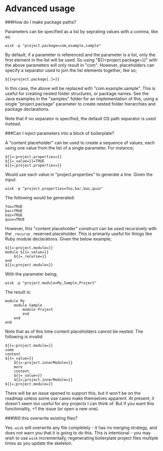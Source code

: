 # Advanced usage

###How do I make package paths?

Parameters can be specified as a list by seprating values with a comma, like so.

    wisk -p "project.package=com,example,sample"

By default, if a parameter is referenced and the parameter is a list, only the first element in the list
will be used. So using "${{=project.package=}}" with the above parameters will only result in "com".
However, placeholders can specify a separator used to join the list elements together, like so;

    ${{=project.package[.]=}}

In this case, the above will be replaced with "com.example.sample". This is useful for creating nested folder structures, or package names. See the Java examples in the "samples" folder for an implementation of this, using a single "project.package" parameter to create nested folder hierarchies and package declarations.

Note that if no separator is specified, the default OS path separator is used instead.

###Can I inject parameters into a block of boilerplate?

A "content placeholder" can be used to create a sequence of values, each using one value from the list of a single parameter. For instance;

	${{=:project.properties=}}
	${{=_value=}}=TRUE
	${{=;project.properties=}}

Would use each value in "project.properties" to generate a line. Given the input:

	wisk -p "project.properties=foo,bar,baz,quux"

The following would be generated:

	foo=TRUE
	bar=TRUE
	baz=TRUE
	quux=TRUE

However, this "content placeholder" construct can be used recursively with the `_recurse_` reserved placeholder. This is primarily useful for things like Ruby module declarations. Given the below example;

	${{=:project.module=}}
	module ${{=_value=}}
		${{=_recurse=}}
	end
	${{=;project.module=}}

With the parameter being;

	wisk -p "project.module=My,Sample,Project"

The result is:

	module My
		module Sample
			module Project
			end
		end
	end

Note that as of this time content placeholders cannot be nested. The following is _invalid_:

	${{=:project.module=}}
	some
	content
	${{=_value=}}
		${{=:project.innerModule=}}
		more
		content
		${{=_value=}}
		${{=;project.innerModule=}}
	${{=;project.module=}}

There will be an issue opened to support this, but it won't be on the roadmap unless some use cases make themselves apparent. At present, it doesn't seem too useful for any projects I can think of. But if you want this functionality, +1 the issue (or open a new one).

###Will this overwrite existing files?

Yes. `wisk` will overwrite any file completely - it has no merging strategy, and does not warn you that it is going to do this. This is intentional - you may wish to use `wisk` incrementally, regenerating boilerplate project files multiple times as you update the skeleton.
